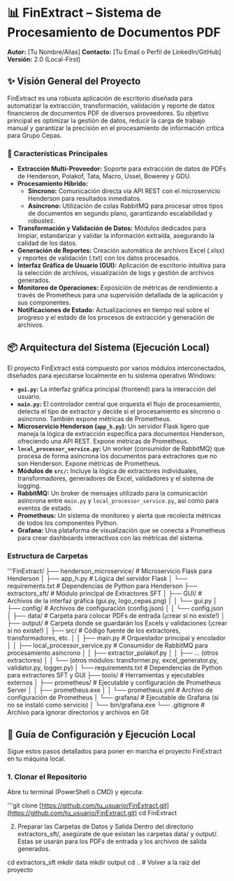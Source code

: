 # 📊 FinExtract – Sistema de Procesamiento de Documentos PDF

**Autor:** [Tu Nombre/Alias]
**Contacto:** [Tu Email o Perfil de LinkedIn/GitHub]
**Versión:** 2.0 (Local-First)

## ✨ Visión General del Proyecto

FinExtract es una robusta aplicación de escritorio diseñada para automatizar la extracción, transformación, validación y reporte de datos financieros de documentos PDF de diversos proveedores. Su objetivo principal es optimizar la gestión de datos, reducir la carga de trabajo manual y garantizar la precisión en el procesamiento de información crítica para Grupo Cepas.

### 🚀 Características Principales

* **Extracción Multi-Proveedor:** Soporte para extracción de datos de PDFs de Henderson, Polakof, Tata, Macro, Ussel, Bowerey y GDU.
* **Procesamiento Híbrido:**
    * **Síncrono:** Comunicación directa vía API REST con el microservicio Henderson para resultados inmediatos.
    * **Asíncrono:** Utilización de colas RabbitMQ para procesar otros tipos de documentos en segundo plano, garantizando escalabilidad y robustez.
* **Transformación y Validación de Datos:** Módulos dedicados para limpiar, estandarizar y validar la información extraída, asegurando la calidad de los datos.
* **Generación de Reportes:** Creación automática de archivos Excel (.xlsx) y reportes de validación (.txt) con los datos procesados.
* **Interfaz Gráfica de Usuario (GUI):** Aplicación de escritorio intuitiva para la selección de archivos, visualización de logs y gestión de archivos generados.
* **Monitoreo de Operaciones:** Exposición de métricas de rendimiento a través de Prometheus para una supervisión detallada de la aplicación y sus componentes.
* **Notificaciones de Estado:** Actualizaciones en tiempo real sobre el progreso y el estado de los procesos de extracción y generación de archivos.

## 📦 Arquitectura del Sistema (Ejecución Local)

El proyecto FinExtract está compuesto por varios módulos interconectados, diseñados para ejecutarse localmente en tu sistema operativo Windows:

* **`gui.py`:** La interfaz gráfica principal (frontend) para la interacción del usuario.
* **`main.py`:** El controlador central que orquesta el flujo de procesamiento, detecta el tipo de extractor y decide si el procesamiento es síncrono o asíncrono. También expone métricas de Prometheus.
* **Microservicio Henderson (`app_h.py`):** Un servidor Flask ligero que maneja la lógica de extracción específica para documentos Henderson, ofreciendo una API REST. Expone métricas de Prometheus.
* **`local_processor_service.py`:** Un worker (consumidor de RabbitMQ) que procesa de forma asíncrona los documentos para extractores que no son Henderson. Expone métricas de Prometheus.
* **Módulos de `src/`:** Incluye la lógica de extractores individuales, transformadores, generadores de Excel, validadores y el sistema de logging.
* **RabbitMQ:** Un broker de mensajes utilizado para la comunicación asíncrona entre `main.py` y `local_processor_service.py`, así como para eventos de estado.
* **Prometheus:** Un sistema de monitoreo y alerta que recolecta métricas de todos los componentes Python.
* **Grafana:** Una plataforma de visualización que se conecta a Prometheus para crear dashboards interactivos con las métricas del sistema.

### Estructura de Carpetas
'''FinExtract/
├── henderson_microservice/       # Microservicio Flask para Henderson
│   ├── app_h.py                  # Lógica del servidor Flask
│   └── requirements.txt          # Dependencias de Python para Henderson
├── extractors_sft/               # Módulo principal de Extractores SFT
│   ├── GUI/                      # Archivos de la interfaz gráfica (gui.py, logo_cepas.png)
│   │   └── gui.py
│   ├── config/                   # Archivos de configuración (config.json)
│   │   └── config.json
│   ├── data/                     # Carpeta para colocar PDFs de entrada (¡crear si no existe!)
│   ├── output/                   # Carpeta donde se guardarán los Excels y validaciones (¡crear si no existe!)
│   ├── src/                      # Código fuente de los extractores, transformadores, etc.
│   │   ├── main.py               # Orquestador principal y encolador
│   │   ├── local_processor_service.py # Consumidor de RabbitMQ para procesamiento asíncrono
│   │   ├── extractor_polakof.py
│   │   ├── ... (otros extractores)
│   │   └── (otros módulos: transformer.py, excel_generator.py, validator.py, logger.py)
│   └── requirements.txt          # Dependencias de Python para extractores SFT y GUI
├── tools/                        # Herramientas y ejecutables externos
│   ├── prometheus/               # Ejecutable y configuración de Prometheus Server
│   │   ├── prometheus.exe
│   │   └── prometheus.yml        # Archivo de configuración de Prometheus
│   └── grafana/                  # Ejecutable de Grafana (si no se instaló como servicio)
│       └── bin/grafana.exe
└── .gitignore                    # Archivo para ignorar directorios y archivos en Git

## 🚀 Guía de Configuración y Ejecución Local

Sigue estos pasos detallados para poner en marcha el proyecto FinExtract en tu máquina local.

### 1. Clonar el Repositorio

Abre tu terminal (PowerShell o CMD) y ejecuta:

'''git clone [https://github.com/tu_usuario/FinExtract.git](https://github.com/tu_usuario/FinExtract.git)
cd FinExtract

2. Preparar las Carpetas de Datos y Salida
Dentro del directorio extractors_sft/, asegúrate de que existan las carpetas data/ y output/. Estas se usarán para los PDFs de entrada y los archivos de salida generados.

cd extractors_sft
mkdir data
mkdir output
cd .. # Volver a la raíz del proyecto
